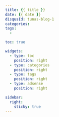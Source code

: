 ```yaml
---
title: {{ title }}
date: {{ date }}
disqusId: tunas-blog-1
categories:
tags:
  - 

toc: true

widgets:
  - type: toc
    position: right
  - type: categories
    position: right
  - type: tags
    position: right
  - type: adsense
    position: right

sidebar:
  right:
    sticky: true
---
```

